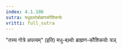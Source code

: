 ```yaml
---
index: 4.1.106
sutra: मधुबभ्र्वोर्ब्राह्मणकौशिकयोः
vritti: full_sutra
---
```


"तस्य गोत्रे अपत्यम्" (इति) मधु-बभ्र्वोः ब्राह्मण-कौशिकयोः यञ्